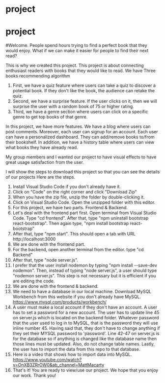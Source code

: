 # project
# project
#Welcome. 
People spend hours trying to find a perfect book that they would enjoy. What if we can make it easier for people to find their next read?

This is why we created this project. This project is about connecting enthusiast readers with books that they would like to read.
We have Three books recommending algorithm
1) First, we have a quiz feature where users can take a quiz to discover a potential book. If they don't like the book, the audience can retake the quiz.
2) Second, we have a surprise feature. If the user clicks on it, then we will surprise the user with a random book of 75 or higher rating.
3) Third, we have a genre section where users can click on a specific genre to get top books of that genre.

In this project, we have more features. We have a blog where users can post comments. Moreover, each user can signup for an account. Each user can have a personalized dashboard. They can add/remove books to/from their bookshelf. In addition, we have a history table where users can view what books they have already read. 

My group members and I wanted our project to have visual effects to have great usage satisfaction from the user. 

I will show the steps to download this project so that you can see the details of our projects
Here are the steps.
1) Install Visual Studio Code if you don't already have it.
2) Click on "Code" on the right corner and click "Download Zip"
3) When you have the zip file, unzip the folder by double-clicking it.
4) Click on Visual Studio Code. Open the unzipped folder with this editor.
5) For this project, we have two parts. Frontend & Backend.
6) Let's deal with the frontend part first. Open terminal from Visual Studio Code. Type "cd frontend". After that, type "npm uninstall bootstrap react-bootstrap". Then again type, "npm install bootstrap react-bootstrap"
7) After that, type "npm start". This should open a tab with URL http://localhost:3000
8) We are done with the frontend part.
9) For the backend, open another terminal from the editor. type "cd Backend"
10) After that, type "node server.js". 
11) I prefer that the user install nodemon by typing "npm install --save-dev nodemon". Then, instead of typing "node server.js", a user should type "nodemon server.js". This step is not necessary but it is efficient if you are editing the code.
12) We are done with the frontend & backend.
13) We need to have a database in our local machine. Download MySQL Workbench from this website if you don't already have MySQL. https://www.mysql.com/products/workbench/
14) A user must make a local account if they don't have an account. A user has to set a password for a new account. The user has to update line 45 on server.js which is located on the backend folder. Whatever password that the user used to log in to MySQL, that is the password they will use inline number 45. Having said that, they don't have to change anything if they set their MYSQL password to 'password'. Line 42-47 on server.js is for the database so if anything is changed like the database name then those lines must be updated. Also, do not change table names. Lastly, the user has to import the data from this repo to that database.
15) Here is a video that shows how to import data into MySQL. https://www.youtube.com/watch?v=OnXB3ZRrOW0&ab_channel=MattMacarty
16) That's it! You are ready to view/use our project. We hope that you enjoy our work. Thank you!
